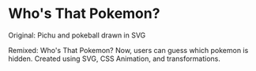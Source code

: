 Who's That Pokemon?
==================

Original: Pichu and pokeball drawn in SVG


Remixed: Who's That Pokemon? Now, users can guess which pokemon is hidden. Created using SVG, CSS Animation, and transformations.
